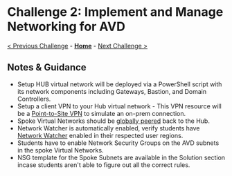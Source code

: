 # Challenge 2: Implement and Manage Networking for AVD

[< Previous Challenge](./01-Plan-AVD-Architecture.md) - **[Home](./README.md)** - [Next Challenge >](./03-Implement-Manage-Storage.md)

## Notes & Guidance

* Setup HUB virtual network will be deployed via a PowerShell script with its network components including Gateways, Bastion, and Domain Controllers.
* Setup a client VPN to your Hub virtual network - This VPN resource will be a [Point-to-Site VPN](https://docs.microsoft.com/en-us/azure/vpn-gateway/vpn-gateway-howto-point-to-site-resource-manager-portal) to simulate an on-prem connection. 
* Spoke Virtual Networks should be [globally peered]( https://docs.microsoft.com/en-us/azure/virtual-network/virtual-network-peering-overview) back to the Hub.
* Network Watcher is automatically enabled, verify students have [Network Watcher](https://docs.microsoft.com/en-us/azure/network-watcher/network-watcher-create) enabled in their respected user regions. 
* Students have to enable Network Security Groups on the AVD subnets in the spoke Virtual Networks.
* NSG template for the Spoke Subnets are available in the Solution section incase students aren't able to figure out all the correct rules.
